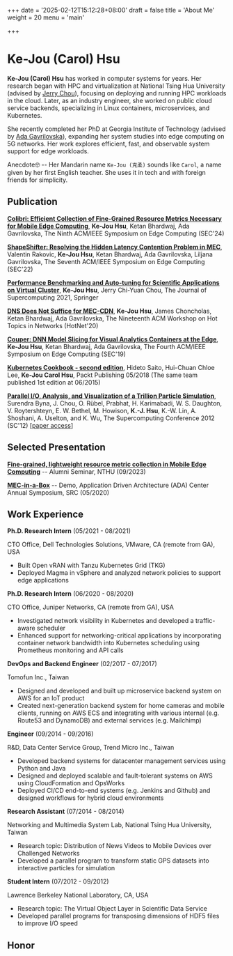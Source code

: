 +++
date = '2025-02-12T15:12:28+08:00'
draft = false
title = 'About Me'
weight = 20
menu = 'main'

+++

# Ke-Jou (Carol) Hsu

**Ke-Jou (Carol) Hsu** has worked in computer systems for years. 
Her research began with HPC and virtualization at National Tsing Hua University (advised by [Jerry Chou](https://lsalab.cs.nthu.edu.tw/member/advisor)), 
focusing on deploying and running HPC workloads in the cloud. 
Later, as an industry engineer, she worked on public cloud service backends, 
specializing in Linux containers, microservices, and Kubernetes.

She recently completed her PhD at Georgia Institute of Technology (advised by [Ada Gavrilovska](https://sites.cc.gatech.edu/home/ada/)), 
expanding her system studies into edge computing on 5G networks. 
Her work explores efficient, fast, and observable system support for edge workloads.

Anecdote🤓 -- Her Mandarin name ```Ke-Jou (克柔)``` sounds like ```Carol```, 
a name given by her first English teacher. She uses it in tech and with foreign friends for simplicity.


## Publication

[**Colibri: Efficient Collection of Fine-Grained Resource Metrics Necessary for Mobile Edge Computing**](https://doi.org/10.1109/SEC62691.2024.00011), **Ke-Jou Hsu**, Ketan Bhardwaj, Ada Gavrilovska, The Ninth ACM/IEEE Symposium on Edge Computing (SEC'24)

[**ShapeShifter: Resolving the Hidden Latency Contention Problem in MEC**](https://doi.org/10.1109/SEC54971.2022.00026), 
Valentin Rakovic, **Ke-Jou Hsu**, Ketan Bhardwaj, Ada Gavrilovska, Liljana Gavrilovska,
The Seventh ACM/IEEE Symposium on Edge Computing (SEC'22)

[**Performance Benchmarking and Auto-tuning for Scientific Applications on Virtual Cluster**](https://doi.org/10.1007/s11227-021-04103-w),
**Ke-Jou Hsu**, Jerry Chi-Yuan Chou,
The Journal of Supercomputing 2021, Springer

[**DNS Does Not Suffice for MEC-CDN**](https://dl.acm.org/doi/10.1145/3422604.3425931),
**Ke-Jou Hsu**, James Choncholas, Ketan Bhardwaj, Ada Gavrilovska,
The Nineteenth ACM Workshop on Hot Topics in Networks (HotNet'20)

[**Couper: DNN Model Slicing for Visual Analytics Containers at the Edge**](https://dl.acm.org/doi/10.1145/3318216.3363309),
**Ke-Jou Hsu**, Ketan Bhardwaj, Ada Gavrilovska,
The Fourth ACM/IEEE Symposium on Edge Computing (SEC'19)

[**Kubernetes Cookbook - second edition**](https://www.packtpub.com/en-us/product/kubernetes-cookbook-9781788836876),
Hideto Saito, Hui-Chuan Chloe Lee, **Ke-Jou Carol Hsu**,
Packt Publishing 05/2018 (The same team published 1st edition at 06/2015)

[**Parallel I/O, Analysis, and Visualization of a Trillion Particle Simulation**](https://doi.org/10.1109/SC.2012.92),
Surendra Byna, J. Chou, O. Rübel, Prabhat, H. Karimabadi, W. S. Daughton, V. Roytershteyn, E. W. Bethel,
M. Howison, **K.-J. Hsu**, K.-W. Lin, A. Shoshani, A. Uselton, and K. Wu,
The Supercomputing Conference 2012 (SC'12)
[[paper access](https://sdm.lbl.gov/~sbyna/research/papers/vpic.pdf)]


## Selected Presentation

[**Fine-grained, lightweight resource metric collection in Mobile Edge Computing**](/pdf/nthu-colibri.pdf) 
-- Alumni Seminar, NTHU (09/2023)

[**MEC-in-a-Box**](https://www.youtube.com/watch?v=rfS7dcG6pNM)
-- Demo, Application Driven Architecture (ADA) Center Annual Symposium, SRC (05/2020)

## Work Experience

**Ph.D. Research Intern**  (05/2021 - 08/2021)

CTO Office, Dell Technologies Solutions, VMware, CA (remote from GA), USA
* Built Open vRAN with Tanzu Kubernetes Grid (TKG)
* Deployed Magma in vSphere and analyzed network policies to support edge applications


**Ph.D. Research Intern**  (06/2020 - 08/2020)

CTO Office, Juniper Networks, CA (remote from GA), USA
* Investigated network visibility in Kubernetes and developed a traffic-aware scheduler
* Enhanced support for networking-critical applications by incorporating container network bandwidth into Kubernetes scheduling using Prometheus monitoring and API calls

**DevOps and Backend Engineer**  (02/2017 - 07/2017)

Tomofun Inc., Taiwan
* Designed and developed and built up microservice backend system on AWS for an IoT product
* Created next-generation backend system for home cameras and mobile clients, running on
AWS ECS and integrating with various internal (e.g. Route53 and DynamoDB) and external
services (e.g. Mailchimp)

**Engineer** (09/2014 - 09/2016)

R&D, Data Center Service Group, Trend Micro Inc., Taiwan
* Developed backend systems for datacenter management services using Python and Java
* Designed and deployed scalable and fault-tolerant systems on AWS using CloudFormation
and OpsWorks
* Deployed CI/CD end-to-end systems (e.g. Jenkins and Github) and designed workflows for
hybrid cloud environments

**Research Assistant**  (07/2014 - 08/2014)

Networking and Multimedia System Lab, National Tsing Hua University, Taiwan
* Research topic: Distribution of News Videos to Mobile Devices over Challenged Networks
* Developed a parallel program to transform static GPS datasets into interactive particles
for simulation

**Student Intern**  (07/2012 - 09/2012)

Lawrence Berkeley National Laboratory, CA, USA
* Research topic: The Virtual Object Layer in Scientific Data Service
* Developed parallel programs for transposing dimensions of HDF5 files to improve I/O speed


## Honor

